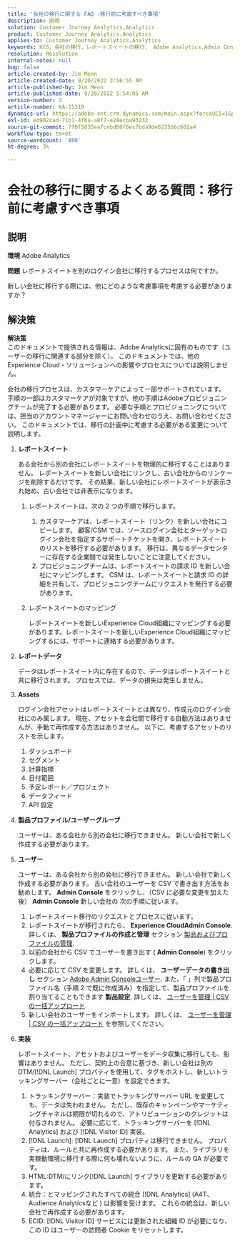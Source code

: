 ```yaml
---
title: '会社の移行に関する FAQ :移行前に考慮すべき事項'
description: 説明
solution: Customer Journey Analytics,Analytics
product: Customer Journey Analytics,Analytics
applies-to: Customer Journey Analytics,Analytics
keywords: KCS，会社の移行，レポートスイートの移行， Adobe Analytics,Admin Console, FAQ，新しい会社，プロビジョニング， CSM，アカウントマネージャー
resolution: Resolution
internal-notes: null
bug: false
article-created-by: Jim Menn
article-created-date: 9/20/2022 3:56:55 AM
article-published-by: Jim Menn
article-published-date: 9/20/2022 5:54:05 AM
version-number: 3
article-number: KA-15318
dynamics-url: https://adobe-ent.crm.dynamics.com/main.aspx?forceUCI=1&pagetype=entityrecord&etn=knowledgearticle&id=9a7b9741-9838-ed11-9db1-0022480866ad
exl-id: ed9024ad-71b1-4f6a-a8f7-e28ecba93232
source-git-commit: 7f0f5035ea7cebd60f6ec7bda9de6225b6c602a4
workflow-type: tm+mt
source-wordcount: '800'
ht-degree: 3%

---
```


# 会社の移行に関するよくある質問：移行前に考慮すべき事項

## 説明


<b>環境</b>
Adobe Analytics

<b>問題</b>
レポートスイートを別のログイン会社に移行するプロセスは何ですか。

新しい会社に移行する際には、他にどのような考慮事項を考慮する必要がありますか？


## 解決策


<b>解決策</b>
<br>このドキュメントで提供される情報は、Adobe Analyticsに固有のものです（ユーザーの移行に関連する部分を除く）。 このドキュメントでは、他のExperience Cloud・ソリューションへの影響やプロセスについては説明しません。<br>




会社の移行プロセスは、カスタマーケアによって一部サポートされています。 手順の一部はカスタマーケアが対象ですが、他の手順はAdobeプロビジョニングチームが完了する必要があります。 必要な手順とプロビジョニングについては、担当のアカウントマネージャーにお問い合わせのうえ、お問い合わせください。 このドキュメントでは、移行の計画中に考慮する必要がある変更について説明します。

1. <b>レポートスイート</b>

   ある会社から別の会社にレポートスイートを物理的に移行することはありません。 レポートスイートを新しい会社にリンクし、古い会社からのリンケージを削除するだけです。 その結果、新しい会社にレポートスイートが表示され始め、古い会社では非表示になります。

   1. レポートスイートは、次の 2 つの手順で移行します。
      1. カスタマーケアは、レポートスイート（リンク）を新しい会社にコピーします。 顧客/CSM では、ソースログイン会社とターゲットログイン会社を指定するサポートチケットを開き、レポートスイートのリストを移行する必要があります。 移行は、異なるデータセンターに存在する企業間では発生しないことに注意してください。
      2. プロビジョニングチームは、レポートスイートの請求 ID を新しい会社にマッピングします。 CSM は、レポートスイートと請求 ID の詳細を共有して、プロビジョニングチームにリクエストを発行する必要があります。
   2. レポートスイートのマッピング

      レポートスイートを新しいExperience Cloud組織にマッピングする必要があります。レポートスイートを新しいExperience Cloud組織にマッピングするには、サポートに連絡する必要があります。
2. <b>レポートデータ</b>

   データはレポートスイート内に存在するので、データはレポートスイートと共に移行されます。 プロセスでは、データの損失は発生しません。
3. <b>Assets</b>

   ログイン会社アセットはレポートスイートとは異なり、作成元のログイン会社にのみ属します。 現在、アセットを会社間で移行する自動方法はありませんが、手動で再作成する方法はありません。 以下に、考慮するアセットのリストを示します。

   1. ダッシュボード
   2. セグメント
   3. 計算指標 
   4. 日付範囲
   5. 予定レポート／プロジェクト
   6. データフィード
   7. API 設定
4. <b>製品プロファイル/ユーザーグループ</b>

   ユーザーは、ある会社から別の会社に移行できません。 新しい会社で新しく作成する必要があります。
5. <b>ユーザー</b>

   ユーザーは、ある会社から別の会社に移行できません。 新しい会社で新しく作成する必要があります。 古い会社のユーザーを CSV で書き出す方法をお勧めします。 <b>Admin Console</b> をクリックし、（CSV に必要な変更を加えた後） <b>Admin Console</b> 新しい会社の 次の手順に従います。

   1. レポートスイート移行のリクエストとプロセスに従います。
   2. レポートスイートが移行されたら、 <b>Experience CloudAdmin Console</b>. 詳しくは、 <b>製品プロファイルの作成と管理</b> セクション [製品およびプロファイルの管理](https://helpx.adobe.com/in/enterprise/using/manage-products-and-profiles.html).
   3. 以前の会社から CSV でユーザーを書き出す ( <b>Admin Console</b>) をクリックします。
   4. 必要に応じて CSV を変更します。 詳しくは、 <b>ユーザーデータの書き出し</b> セクション [Adobe Admin Consoleユーザー](https://helpx.adobe.com/in/enterprise/using/users.html). また、「 」列で製品プロファイル名（手順 2 で既に作成済み）を指定して、製品プロファイルを割り当てることもできます <b>製品設定</b>. 詳しくは、 [ユーザーを管理 | CSV の一括アップロード](https://helpx.adobe.com/in/enterprise/using/bulk-upload-users.html).
   5. 新しい会社のユーザーをインポートします。 詳しくは、 [ユーザーを管理 | CSV の一括アップロード](https://helpx.adobe.com/in/enterprise/using/bulk-upload-users.html) を参照してください。
6. <b>実装</b>

   レポートスイート、アセットおよびユーザーをデータ収集に移行しても、影響はありません。 ただし、契約上の合意に基づき、新しい会社は別の DTM/[!DNL Launch] プロパティを使用して、タグをホストし、新しいトラッキングサーバー（会社ごとに一意）を設定できます。

   1. トラッキングサーバー：実装でトラッキングサーバー URL を変更しても、データは失われません。 ただし、既存のキャンペーンやマーケティングチャネルは期限が切れるので、アトリビューションのクレジットは付与されません。 必要に応じて、トラッキングサーバーを [!DNL Analytics] および [!DNL Visitor ID] 実装。
   2. [!DNL Launch]: [!DNL Launch] プロパティは移行できません。 プロパティは、ルールと共に再作成する必要があります。 また、ライブラリを実稼動環境に移行する際に何も壊れないように、ルールの QA が必要です。
   3. HTML:DTM/にリンク[!DNL Launch] ライブラリを更新する必要があります。
   4. 統合：とマッピングされたすべての統合 [!DNL Analytics] (A4T、Audience Analyticsなど ) は影響を受けます。 これらの統合は、新しい会社で再作成する必要があります。
   5. ECID: [!DNL Visitor ID] サービスには更新された組織 ID が必要になり、この ID はユーザーの訪問者 Cookie をリセットします。
